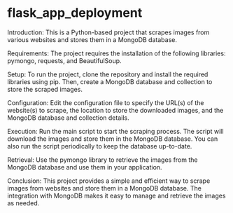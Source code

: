 # flask_app_deployment


Introduction: This is a Python-based project that scrapes images from various websites and stores them in a MongoDB database.

Requirements: The project requires the installation of the following libraries: pymongo, requests, and BeautifulSoup.

Setup: To run the project, clone the repository and install the required libraries using pip. Then, create a MongoDB database and collection to store the scraped images.

Configuration: Edit the configuration file to specify the URL(s) of the website(s) to scrape, the location to store the downloaded images, and the MongoDB database and collection details.

Execution: Run the main script to start the scraping process. The script will download the images and store them in the MongoDB database. You can also run the script periodically to keep the database up-to-date.

Retrieval: Use the pymongo library to retrieve the images from the MongoDB database and use them in your application.

Conclusion: This project provides a simple and efficient way to scrape images from websites and store them in a MongoDB database. The integration with MongoDB makes it easy to manage and retrieve the images as needed.


